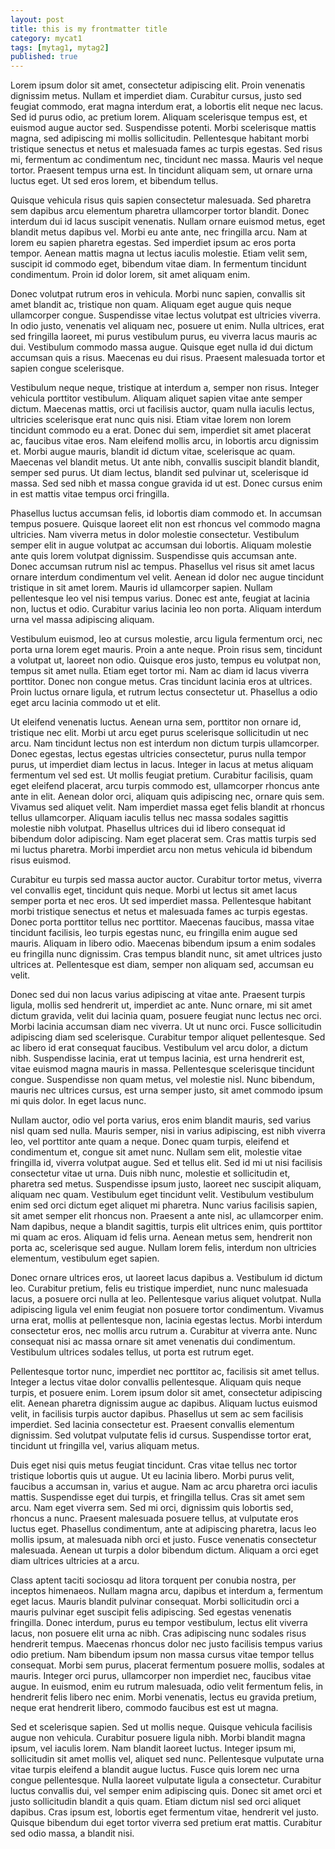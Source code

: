 ```yaml
---
layout: post
title: this is my frontmatter title
category: mycat1
tags: [mytag1, mytag2]
published: true
---
```


Lorem ipsum dolor sit amet, consectetur adipiscing elit. Proin venenatis dignissim metus. Nullam et imperdiet diam. Curabitur cursus, justo sed feugiat commodo, erat magna interdum erat, a lobortis elit neque nec lacus. Sed id purus odio, ac pretium lorem. Aliquam scelerisque tempus est, et euismod augue auctor sed. Suspendisse potenti. Morbi scelerisque mattis magna, sed adipiscing mi mollis sollicitudin. Pellentesque habitant morbi tristique senectus et netus et malesuada fames ac turpis egestas. Sed risus mi, fermentum ac condimentum nec, tincidunt nec massa. Mauris vel neque tortor. Praesent tempus urna est. In tincidunt aliquam sem, ut ornare urna luctus eget. Ut sed eros lorem, et bibendum tellus.

Quisque vehicula risus quis sapien consectetur malesuada. Sed pharetra sem dapibus arcu elementum pharetra ullamcorper tortor blandit. Donec interdum dui id lacus suscipit venenatis. Nullam ornare euismod metus, eget blandit metus dapibus vel. Morbi eu ante ante, nec fringilla arcu. Nam at lorem eu sapien pharetra egestas. Sed imperdiet ipsum ac eros porta tempor. Aenean mattis magna ut lectus iaculis molestie. Etiam velit sem, suscipit id commodo eget, bibendum vitae diam. In fermentum tincidunt condimentum. Proin id dolor lorem, sit amet aliquam enim.

Donec volutpat rutrum eros in vehicula. Morbi nunc sapien, convallis sit amet blandit ac, tristique non quam. Aliquam eget augue quis neque ullamcorper congue. Suspendisse vitae lectus volutpat est ultricies viverra. In odio justo, venenatis vel aliquam nec, posuere ut enim. Nulla ultrices, erat sed fringilla laoreet, mi purus vestibulum purus, eu viverra lacus mauris ac dui. Vestibulum commodo massa augue. Quisque eget nulla id dui dictum accumsan quis a risus. Maecenas eu dui risus. Praesent malesuada tortor et sapien congue scelerisque.

Vestibulum neque neque, tristique at interdum a, semper non risus. Integer vehicula porttitor vestibulum. Aliquam aliquet sapien vitae ante semper dictum. Maecenas mattis, orci ut facilisis auctor, quam nulla iaculis lectus, ultricies scelerisque erat nunc quis nisi. Etiam vitae lorem non lorem tincidunt commodo eu a erat. Donec dui sem, imperdiet sit amet placerat ac, faucibus vitae eros. Nam eleifend mollis arcu, in lobortis arcu dignissim et. Morbi augue mauris, blandit id dictum vitae, scelerisque ac quam. Maecenas vel blandit metus. Ut ante nibh, convallis suscipit blandit blandit, semper sed purus. Ut diam lectus, blandit sed pulvinar ut, scelerisque id massa. Sed sed nibh et massa congue gravida id ut est. Donec cursus enim in est mattis vitae tempus orci fringilla.

Phasellus luctus accumsan felis, id lobortis diam commodo et. In accumsan tempus posuere. Quisque laoreet elit non est rhoncus vel commodo magna ultricies. Nam viverra metus in dolor molestie consectetur. Vestibulum semper elit in augue volutpat ac accumsan dui lobortis. Aliquam molestie ante quis lorem volutpat dignissim. Suspendisse quis accumsan ante. Donec accumsan rutrum nisl ac tempus. Phasellus vel risus sit amet lacus ornare interdum condimentum vel velit. Aenean id dolor nec augue tincidunt tristique in sit amet lorem. Mauris id ullamcorper sapien. Nullam pellentesque leo vel nisi tempus varius. Donec est ante, feugiat at lacinia non, luctus et odio. Curabitur varius lacinia leo non porta. Aliquam interdum urna vel massa adipiscing aliquam.

Vestibulum euismod, leo at cursus molestie, arcu ligula fermentum orci, nec porta urna lorem eget mauris. Proin a ante neque. Proin risus sem, tincidunt a volutpat ut, laoreet non odio. Quisque eros justo, tempus eu volutpat non, tempus sit amet nulla. Etiam eget tortor mi. Nam ac diam id lacus viverra porttitor. Donec non congue metus. Cras tincidunt lacinia eros at ultrices. Proin luctus ornare ligula, et rutrum lectus consectetur ut. Phasellus a odio eget arcu lacinia commodo ut et elit.

Ut eleifend venenatis luctus. Aenean urna sem, porttitor non ornare id, tristique nec elit. Morbi ut arcu eget purus scelerisque sollicitudin ut nec arcu. Nam tincidunt lectus non est interdum non dictum turpis ullamcorper. Donec egestas, lectus egestas ultricies consectetur, purus nulla tempor purus, ut imperdiet diam lectus in lacus. Integer in lacus at metus aliquam fermentum vel sed est. Ut mollis feugiat pretium. Curabitur facilisis, quam eget eleifend placerat, arcu turpis commodo est, ullamcorper rhoncus ante ante in elit. Aenean dolor orci, aliquam quis adipiscing nec, ornare quis sem. Vivamus sed aliquet velit. Nam imperdiet massa eget felis blandit at rhoncus tellus ullamcorper. Aliquam iaculis tellus nec massa sodales sagittis molestie nibh volutpat. Phasellus ultrices dui id libero consequat id bibendum dolor adipiscing. Nam eget placerat sem. Cras mattis turpis sed mi luctus pharetra. Morbi imperdiet arcu non metus vehicula id bibendum risus euismod.

Curabitur eu turpis sed massa auctor auctor. Curabitur tortor metus, viverra vel convallis eget, tincidunt quis neque. Morbi ut lectus sit amet lacus semper porta et nec eros. Ut sed imperdiet massa. Pellentesque habitant morbi tristique senectus et netus et malesuada fames ac turpis egestas. Donec porta porttitor tellus nec porttitor. Maecenas faucibus, massa vitae tincidunt facilisis, leo turpis egestas nunc, eu fringilla enim augue sed mauris. Aliquam in libero odio. Maecenas bibendum ipsum a enim sodales eu fringilla nunc dignissim. Cras tempus blandit nunc, sit amet ultrices justo ultrices at. Pellentesque est diam, semper non aliquam sed, accumsan eu velit.

Donec sed dui non lacus varius adipiscing at vitae ante. Praesent turpis ligula, mollis sed hendrerit ut, imperdiet ac ante. Nunc ornare, mi sit amet dictum gravida, velit dui lacinia quam, posuere feugiat nunc lectus nec orci. Morbi lacinia accumsan diam nec viverra. Ut ut nunc orci. Fusce sollicitudin adipiscing diam sed scelerisque. Curabitur tempor aliquet pellentesque. Sed ac libero id erat consequat faucibus. Vestibulum vel arcu dolor, a dictum nibh. Suspendisse lacinia, erat ut tempus lacinia, est urna hendrerit est, vitae euismod magna mauris in massa. Pellentesque scelerisque tincidunt congue. Suspendisse non quam metus, vel molestie nisl. Nunc bibendum, mauris nec ultrices cursus, est urna semper justo, sit amet commodo ipsum mi quis dolor. In eget lacus nunc.

Nullam auctor, odio vel porta varius, eros enim blandit mauris, sed varius nisl quam sed nulla. Mauris semper, nisi in varius adipiscing, est nibh viverra leo, vel porttitor ante quam a neque. Donec quam turpis, eleifend et condimentum et, congue sit amet nunc. Nullam sem elit, molestie vitae fringilla id, viverra volutpat augue. Sed et tellus elit. Sed id mi ut nisi facilisis consectetur vitae ut urna. Duis nibh nunc, molestie et sollicitudin et, pharetra sed metus. Suspendisse ipsum justo, laoreet nec suscipit aliquam, aliquam nec quam. Vestibulum eget tincidunt velit. Vestibulum vestibulum enim sed orci dictum eget aliquet mi pharetra. Nunc varius facilisis sapien, sit amet semper elit rhoncus non. Praesent a ante nisl, ac ullamcorper enim. Nam dapibus, neque a blandit sagittis, turpis elit ultrices enim, quis porttitor mi quam ac eros. Aliquam id felis urna. Aenean metus sem, hendrerit non porta ac, scelerisque sed augue. Nullam lorem felis, interdum non ultricies elementum, vestibulum eget sapien.

Donec ornare ultrices eros, ut laoreet lacus dapibus a. Vestibulum id dictum leo. Curabitur pretium, felis eu tristique imperdiet, nunc nunc malesuada lacus, a posuere orci nulla at leo. Pellentesque varius aliquet volutpat. Nulla adipiscing ligula vel enim feugiat non posuere tortor condimentum. Vivamus urna erat, mollis at pellentesque non, lacinia egestas lectus. Morbi interdum consectetur eros, nec mollis arcu rutrum a. Curabitur at viverra ante. Nunc consequat nisi ac massa ornare sit amet venenatis dui condimentum. Vestibulum ultrices sodales tellus, ut porta est rutrum eget.

Pellentesque tortor nunc, imperdiet nec porttitor ac, facilisis sit amet tellus. Integer a lectus vitae dolor convallis pellentesque. Aliquam quis neque turpis, et posuere enim. Lorem ipsum dolor sit amet, consectetur adipiscing elit. Aenean pharetra dignissim augue ac dapibus. Aliquam luctus euismod velit, in facilisis turpis auctor dapibus. Phasellus ut sem ac sem facilisis imperdiet. Sed lacinia consectetur est. Praesent convallis elementum dignissim. Sed volutpat vulputate felis id cursus. Suspendisse tortor erat, tincidunt ut fringilla vel, varius aliquam metus.

Duis eget nisi quis metus feugiat tincidunt. Cras vitae tellus nec tortor tristique lobortis quis ut augue. Ut eu lacinia libero. Morbi purus velit, faucibus a accumsan in, varius et augue. Nam ac arcu pharetra orci iaculis mattis. Suspendisse eget dui turpis, et fringilla tellus. Cras sit amet sem arcu. Nam eget viverra sem. Sed mi orci, dignissim quis lobortis sed, rhoncus a nunc. Praesent malesuada posuere tellus, at vulputate eros luctus eget. Phasellus condimentum, ante at adipiscing pharetra, lacus leo mollis ipsum, at malesuada nibh orci et justo. Fusce venenatis consectetur malesuada. Aenean ut turpis a dolor bibendum dictum. Aliquam a orci eget diam ultrices ultricies at a arcu.

Class aptent taciti sociosqu ad litora torquent per conubia nostra, per inceptos himenaeos. Nullam magna arcu, dapibus et interdum a, fermentum eget lacus. Mauris blandit pulvinar consequat. Morbi sollicitudin orci a mauris pulvinar eget suscipit felis adipiscing. Sed egestas venenatis fringilla. Donec interdum, purus eu tempor vestibulum, lectus elit viverra lacus, non posuere elit urna ac nibh. Cras adipiscing nunc sodales risus hendrerit tempus. Maecenas rhoncus dolor nec justo facilisis tempus varius odio pretium. Nam bibendum ipsum non massa cursus vitae tempor tellus consequat. Morbi sem purus, placerat fermentum posuere mollis, sodales at mauris. Integer orci purus, ullamcorper non imperdiet nec, faucibus vitae augue. In euismod, enim eu rutrum malesuada, odio velit fermentum felis, in hendrerit felis libero nec enim. Morbi venenatis, lectus eu gravida pretium, neque erat hendrerit libero, commodo faucibus est est ut magna.

Sed et scelerisque sapien. Sed ut mollis neque. Quisque vehicula facilisis augue non vehicula. Curabitur posuere ligula nibh. Morbi blandit magna ipsum, vel iaculis lorem. Nam blandit laoreet luctus. Integer ipsum mi, sollicitudin sit amet mollis vel, aliquet sed nunc. Pellentesque vulputate urna vitae turpis eleifend a blandit augue luctus. Fusce quis lorem nec urna congue pellentesque. Nulla laoreet vulputate ligula a consectetur. Curabitur luctus convallis dui, vel semper enim adipiscing quis. Donec sit amet orci et justo sollicitudin blandit a quis quam. Etiam dictum nisl sed orci aliquet dapibus. Cras ipsum est, lobortis eget fermentum vitae, hendrerit vel justo. Quisque bibendum dui eget tortor viverra sed pretium erat mattis. Curabitur sed odio massa, a blandit nisi. 
